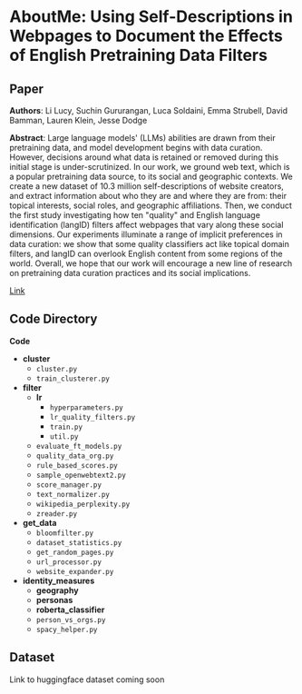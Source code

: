 # AboutMe: Using Self-Descriptions in Webpages to Document the Effects of English Pretraining Data Filters

## Paper

**Authors**: Li Lucy, Suchin Gururangan, Luca Soldaini, Emma Strubell, David Bamman, Lauren Klein, Jesse Dodge

**Abstract**: Large language models' (LLMs) abilities are drawn from their pretraining data, and model development begins with data curation. However, decisions around what data is retained or removed during this initial stage is under-scrutinized. In our work, we ground web text, which is a popular pretraining data source, to its social and geographic contexts. We create a new dataset of 10.3 million self-descriptions of website creators, and extract information about who they are and where they are from: their topical interests, social roles, and geographic affiliations. Then, we conduct the first study investigating how ten "quality" and English language identification (langID) filters affect webpages that vary along these social dimensions. Our experiments illuminate a range of implicit preferences in data curation: we show that some quality classifiers act like topical domain filters, and langID can overlook English content from some regions of the world. Overall, we hope that our work will encourage a new line of research on pretraining data curation practices and its social implications.

[Link](https://lucy3.github.io/preprint.pdf)

## Code Directory

**Code**
- **cluster**
  - `cluster.py`
  - `train_clusterer.py`
- **filter**
  - **lr**
     - `hyperparameters.py`
     - `lr_quality_filters.py`
     - `train.py`
     - `util.py`
  - `evaluate_ft_models.py`
  - `quality_data_org.py`
  - `rule_based_scores.py`
  - `sample_openwebtext2.py`
  - `score_manager.py`
  - `text_normalizer.py`
  - `wikipedia_perplexity.py`
  - `zreader.py`
- **get\_data**
  - `bloomfilter.py`
  - `dataset_statistics.py`
  - `get_random_pages.py`
  - `url_processor.py`
  - `website_expander.py`
- **identity\_measures**
  - **geography**
  - **personas**
  - **roberta\_classifier**
  - `person_vs_orgs.py`
  - `spacy_helper.py`

## Dataset 

Link to huggingface dataset coming soon 
